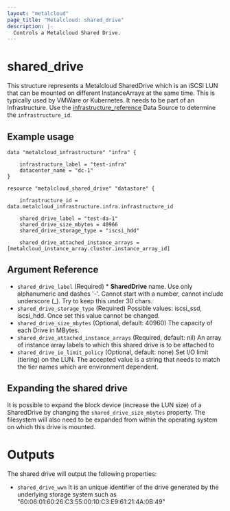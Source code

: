 ```yaml
---
layout: "metalcloud"
page_title: "Metalcloud: shared_drive"
description: |-
  Controls a Metalcloud Shared Drive.
---
```



# shared_drive

This structure represents a Metalcloud SharedDrive which is an iSCSI LUN that can be mounted on different InstanceArrays at the same time. This is typically used by VMWare or Kubernetes. It needs to be part of an Infrastructure.  Use the [infrastructure_reference](../d/infrastructure_reference.md) Data Source to determine the `infrastructure_id`.

## Example usage

```hcl
data "metalcloud_infrastructure" "infra" {
   
    infrastructure_label = "test-infra"
    datacenter_name = "dc-1" 
}

resource "metalcloud_shared_drive" "datastore" {

    infrastructure_id = data.metalcloud_infrastructure.infra.infrastructure_id
  
    shared_drive_label = "test-da-1"
    shared_drive_size_mbytes = 40966
    shared_drive_storage_type = "iscsi_hdd"

    shared_drive_attached_instance_arrays = [metalcloud_instance_array.cluster.instance_array_id]

```
## Argument Reference

* `shared_drive_label` (Required) *  **SharedDrive** name. Use only alphanumeric and dashes '-'. Cannot start with a number, cannot include underscore (_). Try to keep this under 30 chars.
* `shared_drive_storage_type` (Required) Possible values: iscsi_ssd, iscsi_hdd. Once set this value cannot be changed.
* `shared_drive_size_mbytes` (Optional, default: 40960) The capacity of each Drive in MBytes.
* `shared_drive_attached_instance_arrays` (Required, default: nil) An array of instance array labels to which this shared drive is to be attached to
* `shared_drive_io_limit_policy` (Optional, default: none) Set I/O limit (tiering) on the LUN. The accepted value is a string that needs to match the tier names which are environment dependent. 

## Expanding the shared drive

It is possible to expand the block device (increase the LUN size) of a SharedDrive by changing the `shared_drive_size_mbytes` property. The filesystem will also need to be expanded from within the operating system on which this drive is mounted.

# Outputs

The shared drive will output the following properties:
* `shared_drive_wwn`  It is an unique identifier of the drive generated by the underlying storage system such as "60:06:01:60:26:C3:55:00:10:C3:E9:61:21:4A:0B:49"


